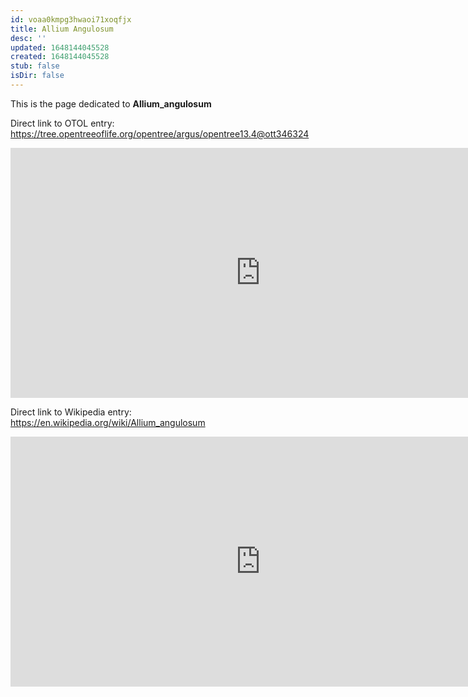 ```yaml
---
id: voaa0kmpg3hwaoi71xoqfjx
title: Allium Angulosum
desc: ''
updated: 1648144045528
created: 1648144045528
stub: false
isDir: false
---
```

This is the page dedicated to **Allium_angulosum**


Direct link to OTOL entry: https://tree.opentreeoflife.org/opentree/argus/opentree13.4@ott346324



<html>
    <body>
    <iframe src="https://tree.opentreeoflife.org/opentree/argus/opentree13.4@ott346324"
    width="800" height="400" frameborder="0" allowfullscreen> </iframe>
    </body>
</html>
    


Direct link to Wikipedia entry: https://en.wikipedia.org/wiki/Allium_angulosum



<html>
    <body>
    <iframe src="https://en.wikipedia.org/wiki/Allium_angulosum"
    width="800" height="400" frameborder="0" allowfullscreen> </iframe>
    </body>
</html>
    
